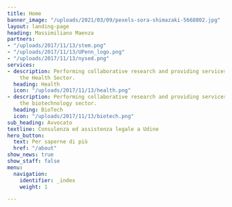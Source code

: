 ```yaml
---
title: Home
banner_image: "/uploads/2021/03/09/pexels-sora-shimazaki-5668802.jpg"
layout: landing-page
heading: Massimiliano Maenza
partners:
- "/uploads/2017/11/13/stem.png"
- "/uploads/2017/11/13/UPenn_logo.png"
- "/uploads/2017/11/13/nysed.png"
services:
- description: Performing collaborative research and providing services to support
    the Health Sector.
  heading: Health
  icon: "/uploads/2017/11/13/health.png"
- description: Performing collaborative research and providing services to support
    the biotechnology sector.
  heading: BioTech
  icon: "/uploads/2017/11/13/biotech.png"
sub_heading: Avvocato
textline: Consulenza ed assistenza legale a Udine
hero_button:
  text: Per saperne di più
  href: "/about"
show_news: true
show_staff: false
menu:
  navigation:
    identifier: _index
    weight: 1

---
```

